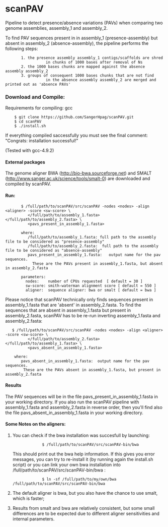 # scanPAV
Pipeline to detect presence/absence variations (PAVs) when comparing two genome assemblies, assembly_1 and assembly_2.

To find PAV sequences present in in assembly_1 (presence-assembly) but absent in assembly_2 (absence-assembly), the pipeline performs the following steps:

           1. the presence assembly assembly_1 contigs/scaffolds are shred 
                      in chunks of 1000 bases after removal of Ns
           2. the 1000 bases chunks are mapped against the absence assembly assembly_2
           3. groups of consequent 1000 bases chunks that are not find 
                      in the absence assembly assembly_2 are merged and printed out as 'absence PAVs'

### Download and Compile:
Requirements for compiling: gcc

		$ git clone https://github.com/SangerHpag/scanPAV.git
		$ cd scanPAV 
		$ ./install.sh
		
If everything compiled saccessfully you must see the final comment: 
		"Congrats: installation successful!"		

(Tested with gcc-4.9.2) 

#### External packages
The genome aligner BWA (http://bio-bwa.sourceforge.net) and SMALT (http://www.sanger.ac.uk/science/tools/smalt-0) are downloaded and compiled by scanPAV.

#### Run:

           $ /full/path/to/scanPAV/src/scanPAV -nodes <nodes> -align <aligner> -score <sw-score> \
	   	      </full/path/to/assembly_1.fasta> </full/path/to/assembly_2.fasta> \ 
		      <pavs_present_in_assembly_1.fasta>
           
           where:
	          /full/path/to/assembly_1.fasta: full path to the assembly file to be considered as "presence-assembly"
	     	  /full/path/to/assembly_2.fasta:  full path to the assembly file to be considered as "absence-assembly"
	     	  pavs_present_in_assembly_1.fasta:   output name for the pav sequences. 
	     		These are the PAVs present in assembly_1.fasta, but absent in assembly_2.fasta
	     
	       parameters:
             nodes:    number of CPUs requested  [ default = 30 ]
             sw-score: smith-waterman alignment score [ default = 550 ]
             aligner:  sequence aligner: bwa or smalt [ default = bwa ]
             
Please notice that scanPAV technically only finds sequences present in assembly_1.fasta that are 'absent' in assembly_2.fasta. To find the sequences that are absent in assembly_1.fasta but present in assembly_2.fasta, scanPAV
has to be re-run inverting assembly_1.fasta and assembly_2.fasta:

	   $ /full/path/to/scanPAV/src/scanPAV -nodes <nodes> -align <aligner> -score <sw-score> \
	   	      </full/path/to/assembly_2.fasta> </full/path/to/assembly_1.fasta> \ 
		      <pavs_absent_in_assembly_1.fasta> 
	   
	   	where: 	 
		   pavs_absent_in_assembly_1.fasta:  output name for the pav sequences. 
			These are the PAVs absent in assembly_1.fasta, but present in assembly_2.fasta

	
#### Results
The PAV sequences will be in the file pavs_present_in_assembly_1.fasta in your working directory. If you also run the scanPAV pipeline with assembly_1.fasta and assembly_2.fasta in reverse order, then you'll find also the file  pavs_absent_in_assembly_1.fasta in your working directory.

#### Some Notes on the aligners:
1. You can check if the bwa installation was succesfull by launching:
         
                    $ /full/path/to/scanPAV/src/scanPAV-bin/bwa
		    
   This should print out the bwa help information. If this gives you error messages, 
      you can try to re-install it (by running again the install.sh script) or you
      can link your own bwa installation into /full/path/to/scanPAV/src/scanPAV-bin/bwa :
	      
                    $ ln -sf /full/path/to/my/own/bwa  /full/path/to/scanPAV/src/scanPAV-bin/bwa
              
2. The default aligner is bwa, but you also have the chance to use smalt, which is faster;
3. Results from smalt and bwa are relatively consistent, but some small differences 
      are to be expected due to different aligner sensitivities and internal parameters.
 
